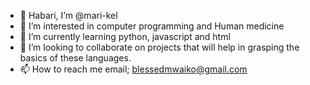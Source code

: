 - 👋 Habari, I’m @mari-kel
- 👀 I’m interested in computer programming and Human medicine
- 🌱 I’m currently learning python, javascript and html
- 💞️ I’m looking to collaborate on projects that will help in grasping the basics of these languages.
- 📫 How to reach me email; blessedmwaiko@gmail.com

